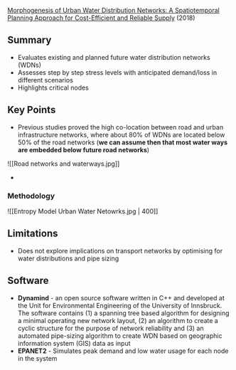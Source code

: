 [Morphogenesis of Urban Water Distribution Networks: A Spatiotemporal Planning Approach for Cost-Efficient and Reliable Supply](https://www.mdpi.com/1099-4300/20/9/708) (2018)
## Summary

- Evaluates existing and planned future water distribution networks (WDNs)
- Assesses step by step stress levels with anticipated demand/loss in different scenarios
- Highlights critical nodes
## Key Points

- Previous studies proved the high co-location between road and urban infrastructure networks, where about 80% of WDNs are located below 50% of the road networks (**we can assume then that most water ways are embedded below future road networks**)

![[Road networks and waterways.jpg]]

- 
### Methodology
![[Entropy Model Urban Water Netowrks.jpg | 400]]
## Limitations

- Does not explore implications on transport networks by optimising for water distributions and pipe sizing

## Software

- **Dynamind** - an open source software written in C++ and developed at the Unit for Environmental Engineering of the University of Innsbruck. The software contains (1) a spanning tree based algorithm for designing a minimal operating new network layout, (2) an algorithm to create a cyclic structure for the purpose of network reliability and (3) an automated pipe-sizing algorithm to create WDN based on geographic information system (GIS) data as input
- **EPANET2** - Simulates peak demand and low water usage for each node in the system

